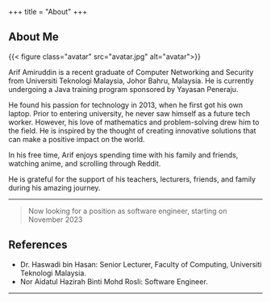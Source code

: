 +++
title = "About"
+++

## About Me

{{< figure class="avatar" src="avatar.jpg" alt="avatar">}}

Arif Amiruddin is a recent graduate of Computer Networking and Security from Universiti Teknologi Malaysia, Johor Bahru, Malaysia. He is currently undergoing a Java training program sponsored by Yayasan Peneraju.

He found his passion for technology in 2013, when he first got his own laptop. Prior to entering university, he never saw himself as a future tech worker. However, his love of mathematics and problem-solving drew him to the field. He is inspired by the thought of creating innovative solutions that can make a positive impact on the world.

In his free time, Arif enjoys spending time with his family and friends, watching anime, and scrolling through Reddit.

He is grateful for the support of his teachers, lecturers, friends, and family during his amazing journey.

---

> Now looking for a position as software engineer, starting on November 2023

## References

* Dr. Haswadi bin Hasan: Senior Lecturer, Faculty of Computing, Universiti Teknologi Malaysia.
* Nor Aidatul Hazirah Binti Mohd Rosli: Software Engineer.
---
